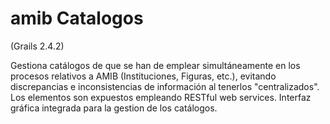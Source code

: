 amib Catalogos
=============
(Grails 2.4.2)

Gestiona catálogos de que se han de emplear simultáneamente en los procesos relativos a AMIB (Instituciones, Figuras, etc.), evitando discrepancias e inconsistencias de información al tenerlos "centralizados". Los elementos son expuestos empleando RESTful web services. Interfaz gráfica integrada para la gestion de los catálogos.
